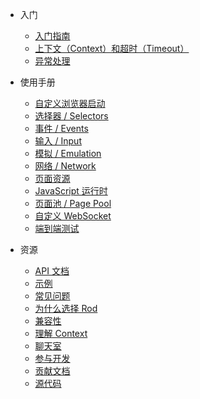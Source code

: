 
- 入门

  - [入门指南](get-started/README.md)
  - [上下文（Context）和超时（Timeout）](context-and-timeout.md)
  - [异常处理](error-handling.md)

- 使用手册

  - [自定义浏览器启动](custom-launch.md)
  - [选择器 / Selectors](selectors/README.md)
  - [事件 / Events](events/README.md)
  - [输入 / Input](input.md)
  - [模拟 / Emulation](emulation.md)
  - [网络 / Network](network.md)
  - [页面资源](page-resources/README.md)
  - [JavaScript 运行时](javascript-runtime.md)
  - [页面池 / Page Pool](page-pool.md)
  - [自定义 WebSocket](custom-websocket.md)
  - [端到端测试](end-to-end-testing.md)

- 资源

  - [API 文档](https://pkg.go.dev/github.com/go-rod/rod)
  - [示例](examples.md)
  - [常见问题](faq/README.md)
  - [为什么选择 Rod](why-rod.md)
  - [兼容性](compatibility.md)
  - [理解 Context](understand-context.md)
  - [聊天室](https://discord.gg/CpevuvY)
  - [参与开发](https://github.com/go-rod/rod/blob/master/.github/CONTRIBUTING.md)
  - [贡献文档](contribute-doc.md)
  - [源代码](https://github.com/go-rod/rod)
